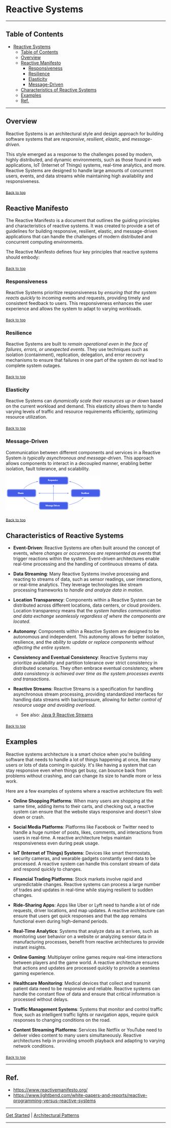 # Reactive Systems

---

## Table of Contents
<!-- TOC -->
* [Reactive Systems](#reactive-systems)
  * [Table of Contents](#table-of-contents)
  * [Overview](#overview)
  * [Reactive Manifesto](#reactive-manifesto)
    * [Responsiveness](#responsiveness)
    * [Resilience](#resilience)
    * [Elasticity](#elasticity)
    * [Message-Driven](#message-driven)
  * [Characteristics of Reactive Systems](#characteristics-of-reactive-systems)
  * [Examples](#examples)
  * [Ref.](#ref)
<!-- TOC -->

---

## Overview
Reactive Systems is an architectural style and design approach for building software systems that are *responsive*, *resilient*, *elastic*, and *message-driven*. 

This style emerged as a response to the challenges posed by modern, highly distributed, and dynamic environments, such as those found in web applications, IoT (Internet of Things) systems, real-time analytics, and more. Reactive Systems are designed to handle large amounts of concurrent users, events, and data streams while maintaining high availability and responsiveness.

<sub>[Back to top](#table-of-contents)</sub>

## Reactive Manifesto
The Reactive Manifesto is a document that outlines the guiding principles and characteristics of reactive systems. It was created to provide a set of guidelines for building responsive, resilient, elastic, and message-driven applications that can handle the challenges of modern distributed and concurrent computing environments.

The Reactive Manifesto defines four key principles that reactive systems should embody:

<sub>[Back to top](#table-of-contents)</sub>

### Responsiveness

Reactive Systems prioritize responsiveness by *ensuring that the system reacts quickly* to incoming events and requests, providing timely and consistent feedback to users. This responsiveness enhances the user experience and allows the system to adapt to varying workloads.

<sub>[Back to top](#table-of-contents)</sub>

### Resilience

Reactive Systems are built to *remain operational even in the face of failures, errors, or unexpected events*. They use techniques such as isolation (containment), replication, delegation, and error recovery mechanisms to ensure that failures in one part of the system do not lead to complete system outages.

<sub>[Back to top](#table-of-contents)</sub>

### Elasticity

Reactive Systems can *dynamically scale their resources up or down* based on the current workload and demand. This elasticity allows them to handle varying levels of traffic and resource requirements efficiently, optimizing resource utilization.

<sub>[Back to top](#table-of-contents)</sub>

### Message-Driven

Communication between different components and services in a Reactive System *is typically asynchronous and message-driven*. This approach allows components to interact in a decoupled manner, enabling better isolation, fault tolerance, and scalability.

![img.png](../../img/reactive.png)

<sub>[Back to top](#table-of-contents)</sub>

## Characteristics of Reactive Systems

- **Event-Driven**: Reactive Systems are often built around the concept of events, where *changes or occurrences are represented as events* that trigger reactions within the system. Event-driven architectures enable real-time processing and the handling of continuous streams of data.


- **Data Streaming**: Many Reactive Systems involve processing and reacting to streams of data, such as sensor readings, user interactions, or real-time analytics. They leverage technologies like stream processing frameworks to *handle and analyze data in motion*.


- **Location Transparency**: Components within a Reactive System can be distributed across different locations, data centers, or cloud providers. Location transparency means that the *system handles communication and data exchange seamlessly regardless of where the components are located*.


- **Autonomy**: Components within a Reactive System are designed to be autonomous and independent. This autonomy allows for better isolation, resilience, and the *ability to update or replace components without affecting the entire system*.


- **Consistency and Eventual Consistency**: Reactive Systems may prioritize availability and partition tolerance over strict consistency in distributed scenarios. They often embrace eventual consistency, where *data consistency is achieved over time as the system processes events and transactions*.


- **Reactive Streams**: Reactive Streams is a specification for handling asynchronous stream processing, providing standardized interfaces for handling data streams with backpressure, allowing for *better control of resource usage and avoiding overload*.

  - See also: [Java 9 Reactive Streams](../programming/languages/java/java-9/reactive-streams.md)
  
<sub>[Back to top](#table-of-contents)</sub>

## Examples

Reactive systems architecture is a smart choice when you're building software that needs to handle a lot of things happening at once, like many users or lots of data coming in quickly. It's like having a system that can stay responsive even when things get busy, can bounce back from problems without crashing, and can change its size to handle more or less work.

Here are a few examples of systems where a reactive architecture fits well:

- **Online Shopping Platforms**: When many users are shopping at the same time, adding items to their carts, and checking out, a reactive system can ensure that the website stays responsive and doesn't slow down or crash.


- **Social Media Platforms**: Platforms like Facebook or Twitter need to handle a huge number of posts, likes, comments, and interactions from users in real-time. A reactive architecture helps maintain responsiveness even during peak usage.


- **IoT (Internet of Things) Systems**: Devices like smart thermostats, security cameras, and wearable gadgets constantly send data to be processed. A reactive system can handle this constant stream of data and respond quickly to changes.


- **Financial Trading Platforms**: Stock markets involve rapid and unpredictable changes. Reactive systems can process a large number of trades and updates in real-time while staying resilient to sudden changes.


- **Ride-Sharing Apps**: Apps like Uber or Lyft need to handle a lot of ride requests, driver locations, and map updates. A reactive architecture can ensure that users get quick responses and that the app remains functional even during high-demand periods.


- **Real-Time Analytics**: Systems that analyze data as it arrives, such as monitoring user behavior on a website or analyzing sensor data in manufacturing processes, benefit from reactive architectures to provide instant insights.


- **Online Gaming**: Multiplayer online games require real-time interactions between players and the game world. A reactive architecture ensures that actions and updates are processed quickly to provide a seamless gaming experience.


- **Healthcare Monitoring**: Medical devices that collect and transmit patient data need to be responsive and reliable. Reactive systems can handle the constant flow of data and ensure that critical information is processed without delays.


- **Traffic Management Systems**: Systems that monitor and control traffic flow, such as intelligent traffic lights or navigation apps, require quick responses to changing conditions on the road.


- **Content Streaming Platforms**: Services like Netflix or YouTube need to deliver video content to many users simultaneously. Reactive architectures help in providing smooth playback and adapting to varying network conditions.



<sub>[Back to top](#table-of-contents)</sub>

___

## Ref.

- https://www.reactivemanifesto.org/
- https://www.lightbend.com/white-papers-and-reports/reactive-programming-versus-reactive-systems

___

[Get Started](../../get-started.md) |
[Architectural Patterns](../../get-started.md#architectural-patterns) 

---
